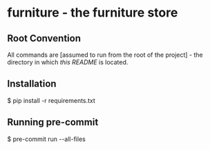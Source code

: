 # furniture - the furniture store

## Root Convention

All commands are [assumed to run from the root of the project] - the directory in which _this README_ is located.

## Installation

$ pip install -r requirements.txt

## Running pre-commit 

$ pre-commit run --all-files
